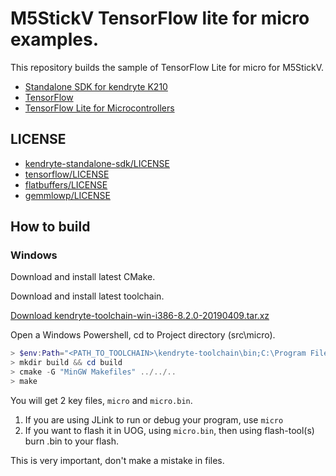 # M5StickV TensorFlow lite for micro examples.
This repository builds the sample of TensorFlow Lite for micro for M5StickV.

- [Standalone SDK for kendryte K210](https://github.com/kendryte/kendryte-standalone-sdk)
- [TensorFlow](https://github.com/tensorflow/tensorflow)
- [TensorFlow Lite for Microcontrollers](https://www.tensorflow.org/lite/microcontrollers)

## LICENSE
- [kendryte-standalone-sdk/LICENSE](https://github.com/kendryte/kendryte-standalone-sdk/blob/develop/LICENSE)
- [tensorflow/LICENSE](https://github.com/tensorflow/tensorflow/blob/master/LICENSE)
- [flatbuffers/LICENSE](src\micro\tensorflow\tensorflow\lite\micro\tools\make\downloads\flatbuffers\LICENSE.txt)
- [gemmlowp/LICENSE](src\micro\tensorflow\tensorflow\lite\micro\tools\make\downloads\gemmlowp\LICENSE)

## How to build

### Windows

Download and install latest CMake.

Download and install latest toolchain.

[Download kendryte-toolchain-win-i386-8.2.0-20190409.tar.xz](https://github.com/kendryte/kendryte-gnu-toolchain/releases/download/v8.2.0-20190409/kendryte-toolchain-win-i386-8.2.0-20190409.tar.xz)

Open a Windows Powershell, cd to Project directory (src\micro).

```powershell
> $env:Path="<PATH_TO_TOOLCHAIN>\kendryte-toolchain\bin;C:\Program Files\CMake\bin" +  $env:Path
> mkdir build && cd build
> cmake -G "MinGW Makefiles" ../../..
> make
```

You will get 2 key files, `micro` and `micro.bin`.

1. If you are using JLink to run or debug your program, use `micro`
2. If you want to flash it in UOG, using `micro.bin`, then using flash-tool(s) burn <ProjectName>.bin to your flash.

This is very important, don't make a mistake in files.
